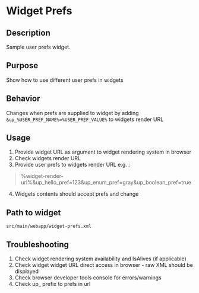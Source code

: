 Widget Prefs
================

Description
---------------------
Sample user prefs widget.

Purpose
---------------------
Show how to use different user prefs in widgets

Behavior
---------------------
Changes when prefs are supplied to widget by adding `&up_%USER_PREF_NAME%=%USER_PREF_VALUE%` to widgets render URL

Usage
---------------------
1.  Provide widget URL as argument to widget rendering system in browser
2.  Check widgets render URL
3.  Provide user prefs to widgets render URL e.g. :
> %widget-render-url%&up_hello_pref=123&up_enum_pref=gray&up_boolean_pref=true
4. Widgets contents should accept prefs and change

Path to widget
---------------------
`src/main/webapp/widget-prefs.xml`

Troubleshooting
---------------------
1. Check widget rendering system availability and IsAlives (if applicable) 
2. Check widget widget URL direct access in browser - raw XML should be displayed
3. Check browser developer tools console for errors/warnings
4. Check up_ prefix to prefs in url